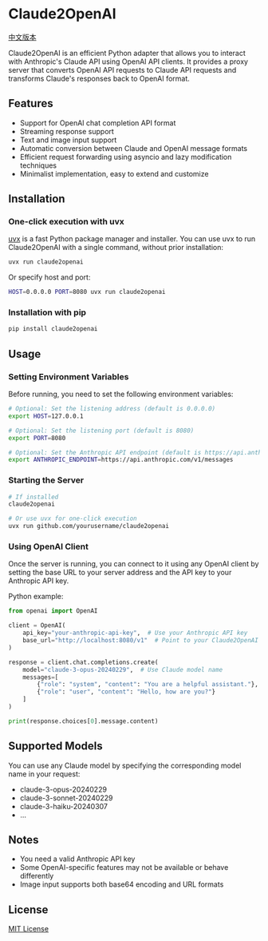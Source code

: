 # Claude2OpenAI

[中文版本](README_zh.md)

Claude2OpenAI is an efficient Python adapter that allows you to interact with Anthropic's Claude API using OpenAI API clients. It provides a proxy server that converts OpenAI API requests to Claude API requests and transforms Claude's responses back to OpenAI format.

## Features

- Support for OpenAI chat completion API format
- Streaming response support
- Text and image input support
- Automatic conversion between Claude and OpenAI message formats
- Efficient request forwarding using asyncio and lazy modification techniques
- Minimalist implementation, easy to extend and customize

## Installation

### One-click execution with uvx

[uvx](https://github.com/astral-sh/uv) is a fast Python package manager and installer. You can use uvx to run Claude2OpenAI with a single command, without prior installation:

```bash
uvx run claude2openai
```

Or specify host and port:

```bash
HOST=0.0.0.0 PORT=8080 uvx run claude2openai
```

### Installation with pip

```bash
pip install claude2openai
```

## Usage

### Setting Environment Variables

Before running, you need to set the following environment variables:

```bash
# Optional: Set the listening address (default is 0.0.0.0)
export HOST=127.0.0.1

# Optional: Set the listening port (default is 8080)
export PORT=8080

# Optional: Set the Anthropic API endpoint (default is https://api.anthropic.com/v1/messages)
export ANTHROPIC_ENDPOINT=https://api.anthropic.com/v1/messages
```

### Starting the Server

```bash
# If installed
claude2openai

# Or use uvx for one-click execution
uvx run github.com/yourusername/claude2openai
```

### Using OpenAI Client

Once the server is running, you can connect to it using any OpenAI client by setting the base URL to your server address and the API key to your Anthropic API key.

Python example:

```python
from openai import OpenAI

client = OpenAI(
    api_key="your-anthropic-api-key",  # Use your Anthropic API key
    base_url="http://localhost:8080/v1"  # Point to your Claude2OpenAI server
)

response = client.chat.completions.create(
    model="claude-3-opus-20240229",  # Use Claude model name
    messages=[
        {"role": "system", "content": "You are a helpful assistant."},
        {"role": "user", "content": "Hello, how are you?"}
    ]
)

print(response.choices[0].message.content)
```

## Supported Models

You can use any Claude model by specifying the corresponding model name in your request:

- claude-3-opus-20240229
- claude-3-sonnet-20240229
- claude-3-haiku-20240307
- ...

## Notes

- You need a valid Anthropic API key
- Some OpenAI-specific features may not be available or behave differently
- Image input supports both base64 encoding and URL formats

## License

[MIT License](LICENSE)
